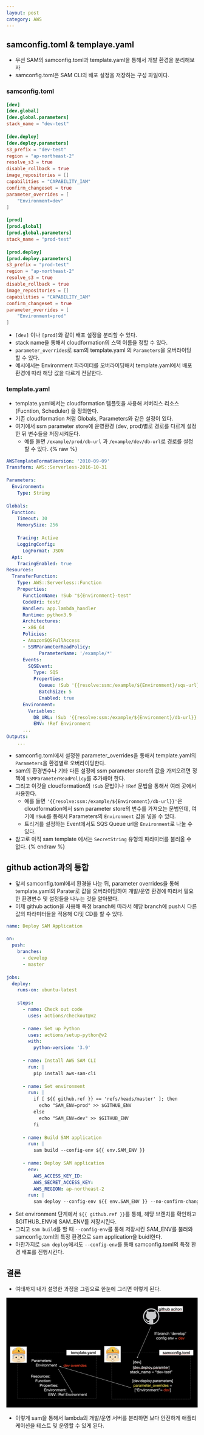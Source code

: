 ```yaml
---
layout: post
category: AWS
---
```


## samconfig.toml & templaye.yaml
- 우선 SAM의 samconfig.toml과 template.yaml을 통해서 개발 환경을 분리해보자
- samconfig.toml은 SAM CLI의 배포 설정을 저장하는 구성 파일이다.

### samconfig.toml

```toml
[dev]
[dev.global]
[dev.global.parameters]
stack_name = "dev-test"

[dev.deploy]
[dev.deploy.parameters]
s3_prefix = "dev-test"
region = "ap-northeast-2"
resolve_s3 = true
disable_rollback = true
image_repositories = []
capabilities = "CAPABILITY_IAM"
confirm_changeset = true
parameter_overrides = [
    "Environment=dev"
]

[prod]
[prod.global]
[prod.global.parameters]
stack_name = "prod-test"

[prod.deploy]
[prod.deploy.parameters]
s3_prefix = "prod-test"
region = "ap-northeast-2"
resolve_s3 = true
disable_rollback = true
image_repositories = []
capabilities = "CAPABILITY_IAM"
confirm_changeset = true
parameter_overrides = [
    "Environment=prod"
]
```

- `[dev]` 이나 `[prod]`와 같이 배포 설정을 분리할 수 있다.
- stack name을 통해서 cloudformation의 스택 이름을 정할 수 있다.
- `parameter_overrides`로 sam의 template.yaml 의 `Parameters`을 오버라이딩 할 수 있다.
- 예시에서는 Environment 파라미터를 오버라이딩해서 template.yaml에서 배포 환경에 따라 해당 값을 다르게 전달한다.

### template.yaml

- template.yaml에서는 cloudformation 템플릿을 사용해 서버리스 리소스(Fucntion, Scheduler) 을 정의한다.
- 기존 cloudformation 처럼 Globals, Parameters와 같은 설정이 있다.
- 여기에서 ssm parameter store에 운영환경 (dev, prod)별로 경로를 다르게 설정 한 뒤 변수들을 저장시켜둔다.
    - 예를 들면 `/example/prod/db-url` 과 `/example/dev/db-url`로 경로를 설정할 수 있다.
{% raw %}
```yaml
AWSTemplateFormatVersion: '2010-09-09'
Transform: AWS::Serverless-2016-10-31

Parameters:
  Environment:
    Type: String

Globals:
  Function:
    Timeout: 30
    MemorySize: 256

    Tracing: Active
    LoggingConfig:
      LogFormat: JSON
  Api:
    TracingEnabled: true
Resources:
  TransferFunction:
    Type: AWS::Serverless::Function
    Properties:
      FunctionName: !Sub "${Environment}-test"
      CodeUri: test/
      Handler: app.lambda_handler
      Runtime: python3.9
      Architectures:
      - x86_64
      Policies:
      - AmazonSQSFullAccess
      - SSMParameterReadPolicy:
            ParameterName: '/example/*'
      Events:
        SQSEvent:
          Type: SQS
          Properties:
            Queue: !Sub '{{resolve:ssm:/example/${Environment}/sqs-url}}'
            BatchSize: 5
            Enabled: true
      Environment:
        Variables:
          DB_URL: !Sub '{{resolve:ssm:/example/${Environment}/db-url}}'
          ENV: !Ref Environment
      ...
Outputs:
    ...
```

- samconfig.toml에서 설정한 parameter_overrides을 통해서 template.yaml의 `Parameters`을 환경별로 오버라이딩한다.
- sam의 환경변수나 기타 다른 설정에 ssm parameter store의 값을 가져오려면 정책에 `SSMParameterReadPolicy`를 추가해야 한다.
- 그리고 이것을 cloudformation의 `!Sub` 문법이나 `!Ref` 문법을 통해서 여러 곳에서 사용한다.
    - 예를 들면 `'{{resolve:ssm:/example/${Environment}/db-url}}'`은 cloudformation에서 ssm parameter store의 변수를 가져오는 문법인데, 여기에 `!Sub`를 통해서 Parameters의 `Environment` 값을 넣을 수 있다.
    - 트리거를 설정하는 Event에서도 SQS Queue url을 `Environment`로 나눌 수 있다.
- 참고로 아직 sam template 에서는 `SecretString` 유형의 파라미터를 불러올 수 없다.
{% endraw %}
## github action과의 통합

- 앞서 samconfig.toml에서 환경울 나눈 뒤, parameter overrides을 통해 template.yaml의 Parater로 값을 오버라이딩하여 개발/운영 환경에 따라서 필요한 환경변수 및 설정들을 나누는 것을 알아봤다.
- 이제 github action을 사용해 특정 branch에 따라서 해당 branch에 push시 다른 값의 파라미터들을 적용해 CI및 CD를 할 수 있다.

```yaml
name: Deploy SAM Application

on:
  push:
    branches:
      - develop
      - master

jobs:
  deploy:
    runs-on: ubuntu-latest

    steps:
      - name: Check out code
        uses: actions/checkout@v2

      - name: Set up Python
        uses: actions/setup-python@v2
        with:
          python-version: '3.9'

      - name: Install AWS SAM CLI
        run: |
          pip install aws-sam-cli

      - name: Set environment
        run: |
          if [ ${{ github.ref }} == 'refs/heads/master' ]; then
            echo "SAM_ENV=prod" >> $GITHUB_ENV
          else
            echo "SAM_ENV=dev" >> $GITHUB_ENV
          fi

      - name: Build SAM application
        run: |
          sam build --config-env ${{ env.SAM_ENV }}

      - name: Deploy SAM application
        env:
          AWS_ACCESS_KEY_ID: 
          AWS_SECRET_ACCESS_KEY: 
          AWS_REGION: ap-northeast-2
        run: |
          sam deploy --config-env ${{ env.SAM_ENV }} --no-confirm-changeset --capabilities CAPABILITY_IAM
```

- Set environment 단계에서 `${{ github.ref }}`를 통해, 해당 브랜치를 확인하고 $GITHUB_ENV에 SAM_ENV를 저장시킨다.
- 그리고 `sam build`를 할 때 `--config-env`를 통해 저장시킨 SAM_ENV를 불러와 samconfig.toml의 특정 환경으로 sam application을 buidl한다.
- 마찬가지로 `sam deploy`에서도 `--config-env`를 통해 samconfig.toml의 특정 환경 배포를 진행시킨다.

## 결론

- 여태까지 내가 설명한 과정을 그림으로 한눈에 그리면 이렇게 된다.

![alt text](/assets/images/AWS/image/3/image.png)

- 이렇게 sam을 통해서 lambda의 개발/운영 서버를 분리하면 보다 안전하게 애플리케이션을 테스트 및 운영할 수 있게 된다.